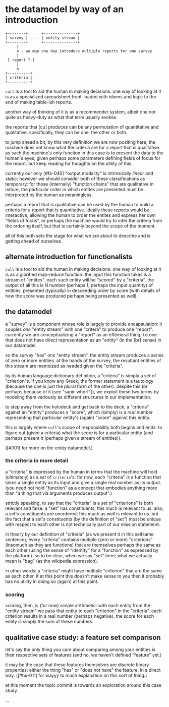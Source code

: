 # the datamodel by way of an introduction

    +--------+      +---------------+
    | survey | ---- | entity stream |
    +--------+      +---------------+
         |
         o - we may one day introduce multiple reports for one survey
         |
     [ report ? ]
         |
         o
    +----------+
    | criteria |
    +----------+


`cull` is a tool to aid the human in making decisions. one way of
looking at it is as a specialized spreadsheet front-loaded with idioms
and logic to the end of making table-ish reports.

another way of thinking of it is as a recommender system, albeit one
not quite as heavy-duty as what that term usually evokes.

the reports that [cu] produces can be any permutation of quantitative and
qualitative. specifically, they can be one, the other or both.

to jump ahead a bit, by this
very definition we are now positing here, the machine does not know what
the criteria are for a report that is qualitative. as such the machine's
only function in this case is to present the data to the human's eyes,
given perhaps some parameters defining fields of focus for the report.
but keep reading for thoughts on the utility of this.

currently our only [#fa-040] "output modality" is intrinsically *linear*
and *static*; however we should consider both of these classifications
as temporary: for those (internally) "function chains" that are
qualitative in nature, the particular order in which entites are
presented must be interpreted by the human as meaningless.

perhaps a report that is qualitative can be used by the human to build a
criteria for a report that is quantitative. ideally these reports would
be interactive, allowing the human to order the entites and express her
own "fields of focus", or perhaps the machine would try to infer the
criteria from the ordering itself, but that is certainly beyond the
scope of the moment.

all of this both sets the stage for what we are about to describe and is
getting ahead of ourselves.



## alternate introduction for functionalists

`cull` is a tool to aid the human in making decisions. one way of
looking at it is as a glorified map-reduce function. the input this
function takes is a stream of "entites". each such entity will be
"scored" by a "criteria". the output of all this is N number (perhaps 1,
perhaps the input quantity) of entities, presented (typically) in
descending order by score (with details of how the score was produced
perhaps being presented as well).



## the datamodel

a "survey" is a component whose role is largely to provide
encapsulation: it couples *one* "entity stream" with one "critera" to
produce one "report". currently we are conceptualizing a "report" as an
effemeral thing; i.e one that does not have direct representation as an
"entity" (in the [br] sense) in our datamodel.

so the survey "has" *one* "entity stream". the entity stream produces a
series of zero or more entities. at the hands of the survey, the resultant
entities of this stream are memoized as needed given the "criteria".

by its human language dictionary definition, a "criteria" is simply a
set of "criterion"*s*. if you know any Greek, the former statement is a
tautology (because the one is just the plural form of the other). despite
this (or perhaps because of it (see "sapir-whorf")), we exploit these
two terms by modeling them variously as different structures in our
implementation.

to step away from the holodeck and get back to the deck, a "criteria"
against an "entity" produces a "score", which (simply) is a *real* number
representing that particular entity's (again) "score" against this entity.

this is largely where `cull`'s scope of responsibility both begins and
ends: to figure out (given a criteria) what the score is for a particular
entity (and perhaps present it (perhaps given a stream of entities)).

([#001] for more on the entity datamodel.)



### the criteria in more detail

a "criteria" is expressed by the human in terms that the machine will
hold (ultimately) as a *set* of *`criteria`*'s. for now, each
"criteria" *is* a function that takes a single entity as its input and
give a single real number as its output. (you need not hold "function"
as a concept that embodies anything more than "a thing that via
arguments produces output".)

strictly speaking, to say that the "criteria" is a *set* of "criterions"
is both relevant and false: a "set" has constituents; this much is
relevant to us. also, a set's constituents are unordered; this much as
well is relevant to us. but the fact that a set's constituents (by the
definition of "set") must be unique with respect to each other is not
technically part of our mission statement:

in theory by our definition of "criteria" (as we present it in this
selfsame sentence), every "criteria" contains multiple (zero or more)
"criterions" (insomuch as they are functions) that are themselves
perhaps the same as each other (using the sense of "identity" for a
"function" as expressed by the platform). so to be clear, when we say
"set" here; what we actually mean is "bag" (as the wikipedia expression).

in other words: a "criteria" might have multiple "criterion" that are
the same as each other. if at this point this doesn't make sense to you
then it probably has no utility in doing so (again) at this point.



### scoring

scoring, then, is (for now) simple arithmetic: with each entity from
the "entity stream" we pass that entity to each "criterion" in the
"criteria". each criterion results in a real number (perhaps negative).
the score for each entity is simply the sum of these numbers.




## qualitative case study: a feature set comparison

let's say the only thing you care about comparing among your entities is
their respective sets of features (and no, we haven't defined "feature" yet.)

it may be the case that these features themselves are discrete binary
properties: either the thing "has" or "does not have" the feature, in a
direct way. ([#hu-011] for wayyy to much explanation on this sort of thing.)

at this moment the topic commit is towards an exploration around this case
study.

...
